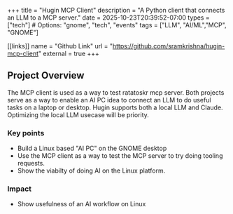 +++
title = "Hugin MCP Client"
description = "A Python client that connects an LLM to a MCP server."
date = 2025-10-23T20:39:52-07:00
types = ["tech"]  # Options: "gnome", "tech", "events"
tags = ["LLM", "AI/ML","MCP", "GNOME"]

[[links]]
name = "Github Link"
url = "https://github.com/sramkrishna/hugin-mcp-client"
external = true
+++

## Project Overview

The MCP client is used as a way to test ratatoskr mcp server. Both
projects serve as a way to enable an AI PC idea to connect an LLM to
do useful tasks on a laptop or desktop. Hugin supports both a local LLM
and Claude. Optimizing the local LLM usecase will be priority.

### Key points

- Build a Linux based "AI PC" on the GNOME desktop
- Use the MCP client as a way to test the MCP server to try doing tooling requests.
- Show the viabilty of doing AI on the Linux platform.

### Impact

- Show usefulness of an AI workflow on Linux
